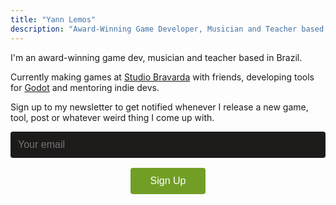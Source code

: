 ```yaml
---
title: "Yann Lemos"
description: "Award-Winning Game Developer, Musician and Teacher based in Rio de Janeiro, Brazil."
---
```

I'm an award-winning game dev, musician and teacher based in Brazil.

Currently making games at [Studio Bravarda](https://studiobravarda.com/) with friends, developing tools for [Godot](https://github.com/yannlemos) and mentoring indie devs.

Sign up to my newsletter to get notified whenever I release a new game, tool, post or whatever weird thing I come up with.
<div class="signup-container">
  <!-- <h3>Email address</h3> -->
  <form action="https://formspree.io/f/mqapyqkr" method="POST">
    <input type="email" name="email" placeholder="Your email" required>
    <button type="submit">Sign Up</button>
  </form>
</div>

<style>
  .signup-container {
    text-align: center;
    max-width: 600px;
    margin: 0 auto;
    padding: 0rem;
  }
  
  .signup-container h3 {
    color: white;
    margin-bottom: 1rem;
    font-weight: normal;
  }
  
  .signup-container input[type="email"] {
    width: 100%;
    padding: 0.75rem;
    margin-bottom: 1rem;
    background-color:rgb(29, 26, 26);
    border: none;
    border-radius: 4px;
    font-size: 1rem;
  }
  
  .signup-container button {
    background-color:rgb(113, 159, 38);
    color: white;
    border: none;
    border-radius: 4px;
    padding: 0.75rem 2rem;
    font-size: 1rem;
    cursor: pointer;
    transition: #A3E635 0.3s;
  }
  
  .signup-container button:hover {
    background-color:rgb(143, 203, 47);
  }
</style>
